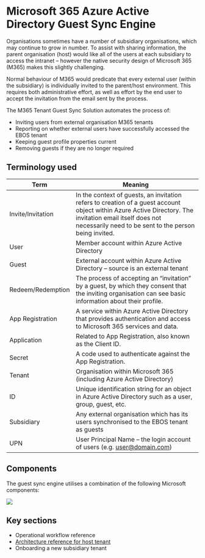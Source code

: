 # Microsoft 365 Azure Active Directory Guest Sync Engine
Organisations sometimes have a number of subsidiary organisations, which may continue to grow in number. To assist with sharing information, the parent organisation (host) would like all of the users at each subsidiary to access the intranet – however the native security design of Microsoft 365 (M365) makes this slightly challenging.

Normal behaviour of M365 would predicate that every external user (within the subsidiary) is individually invited to the parent/host environment. This requires both administrative effort, as well as effort by the end user to accept the invitation from the email sent by the process.

The M365 Tenant Guest Sync Solution automates the process of:
- Inviting users from external organisation M365 tenants
- Reporting on whether external users have successfully accessed the EBOS tenant
- Keeping guest profile properties current
- Removing guests if they are no longer required

## Terminology used

| Term              | Meaning                                                                                                                                                                                                           |
|-------------------|-------------------------------------------------------------------------------------------------------------------------------------------------------------------------------------------------------------------|
| Invite/Invitation | In the context of guests, an invitation refers to creation of a guest account object within Azure Active Directory. The invitation email itself does not necessarily need to be sent to the person being invited. |
| User              | Member account within Azure Active Directory                                                                                                                                                                      |
| Guest             | External account within Azure Active Directory – source is an external tenant                                                                                                                                     |
| Redeem/Redemption | The process of accepting an “invitation” by a guest, by which they consent that the inviting organisation can see basic information about their profile.                                                          |
| App Registration  | A service within Azure Active Directory that provides authentication and access to Microsoft 365 services and data.                                                                                               |
| Application       | Related to App Registration, also known as the Client ID.                                                                                                                                                         |
| Secret            | A code used to authenticate against the App Registration.                                                                                                                                                         |
| Tenant            | Organisation within Microsoft 365 (including Azure Active Directory)                                                                                                                                              |
| ID                | Unique identification string for an object in Azure Active Directory such as a user, group, guest, etc.                                                                                                           |
| Subsidiary        | Any external organisation which has its users synchronised to the EBOS tenant as guests                                                                                                                           |
| UPN               | User Principal Name – the login account of users (e.g. user@domain.com)                                                                                                                                           |

## Components

The guest sync engine utilises a combination of the following Microsoft components:

<img src="https://user-images.githubusercontent.com/51473494/214437736-36725cd6-0751-46a5-8a6d-19338031e3e5.png">


## Key sections
- Operational workflow reference
- [Architecture reference for host tenant](Architecure%20reference%20for%20host%20tenant.md)
- Onboarding a new subsidiary tenant
